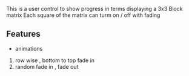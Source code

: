 This is a user control to show progress in  terms displaying a  3x3 Block matrix
Each square of the matrix can turm on / off  with fading


## Features
 * animations 
  1. row wise , bottom to top   fade in 
  2. random  fade in , fade out

  